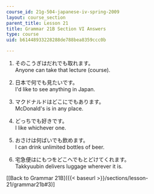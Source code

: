 ```yaml
---
course_id: 21g-504-japanese-iv-spring-2009
layout: course_section
parent_title: Lesson 21
title: Grammar 21B Section VI Answers
type: course
uid: b61448933228288de788bea8359ccc0b

---
```


1.  そのこうぎはだれでも取れます。  
    Anyone can take that lecture (course).
    
2.  日本で何でも見たいです。  
    I'd like to see anything in Japan.
    
3.  マクドナルドはどこにでもあります。  
    McDonald's is in any place.
    
4.  どっちでも好きです。  
    I like whichever one.
    
5.  おさけは何ばいでも飲めます。  
    I can drink unlimited bottles of beer.
    
6.  宅急便はにもつをどこへでもとどけてくれます。  
    Takkyuubin delivers luggage wherever it is.
    

\[[Back to Grammar 21B]({{< baseurl >}}/sections/lesson-21/grammar21b#3)\]